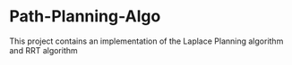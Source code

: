 # Path-Planning-Algo
This project contains an implementation of the Laplace Planning algorithm and RRT algorithm
